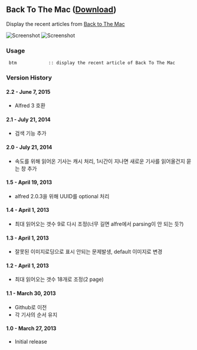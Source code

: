 ## Back To The Mac ([Download](https://raw.github.com/jmjeong/alfred-extension/master/backtothemac/BackToTheMac.alfredworkflow))

Display the recent articles from [Back to The Mac](http://macnews.tistory.com)

![Screenshot](https://raw.github.com/jmjeong/alfred-extension/master/backtothemac/screenshot.jpg)
![Screenshot](https://raw.github.com/jmjeong/alfred-extension/master/backtothemac/search.jpg)

###  Usage

```
 btm            :: display the recent article of Back To The Mac
```

### Version History


#### 2.2 - June 7, 2015

- Alfred 3 호환 

#### 2.1 - July 21, 2014

- 검색 기능 추가

#### 2.0 - July 21, 2014

- 속도를 위해 읽어온 기사는 캐시 처리, 1시간이 지나면 새로운 기사를 읽어올건지 묻는 창 추가

#### 1.5 - April 19, 2013

- alfred 2.0.3을 위해 UUID를 optional 처리

#### 1.4 - April 1, 2013

- 최대 읽어오는 갯수 9로 다시 조정(너무 길면 alfre에서 parsing이 안 되는 듯?)

#### 1.3 - April 1, 2013

- 잘못된 이미지로딩으로 표시 안되는 문제발생, default 이미지로 변경

#### 1.2 - April 1, 2013

- 최대 읽어오는 갯수 18개로 조정(2 page)

#### 1.1 - March 30, 2013

- Github로 이전
- 각 기사의 순서 유지

#### 1.0 - March 27, 2013

- Initial release

